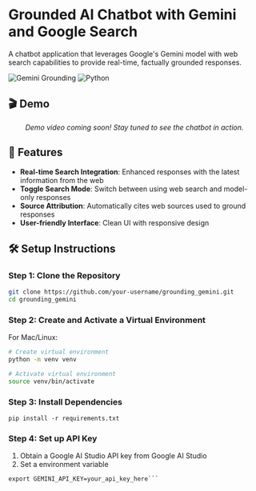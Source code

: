 # Grounded AI Chatbot with Gemini and Google Search

A chatbot application that leverages Google's Gemini model with web search capabilities to provide real-time, factually grounded responses.

![Gemini Grounding](https://img.shields.io/badge/Gemini-Grounded-blue)
![Python](https://img.shields.io/badge/Python-3.9+-green)

## 🎬 Demo

<div align="center">
  <p><i>Demo video coming soon! Stay tuned to see the chatbot in action.</i></p>
  <!-- Replace with: 
  <video width="100%" controls>
    <source src="path/to/demo-video.mp4" type="video/mp4">
    Your browser does not support the video tag.
  </video>
  -->
</div>

## 🌟 Features

- **Real-time Search Integration**: Enhanced responses with the latest information from the web
- **Toggle Search Mode**: Switch between using web search and model-only responses
- **Source Attribution**: Automatically cites web sources used to ground responses
- **User-friendly Interface**: Clean UI with responsive design


## 🛠️ Setup Instructions

### Step 1: Clone the Repository

```bash
git clone https://github.com/your-username/grounding_gemini.git
cd grounding_gemini
```


### Step 2: Create and Activate a Virtual Environment
For Mac/Linux:
```bash
# Create virtual environment
python -m venv venv

# Activate virtual environment
source venv/bin/activate
```

### Step 3: Install Dependencies
```pip install -r requirements.txt```


### Step 4: Set up API Key
1. Obtain a Google AI Studio API key from Google AI Studio
2. Set a environment variable
```
export GEMINI_API_KEY=your_api_key_here```

